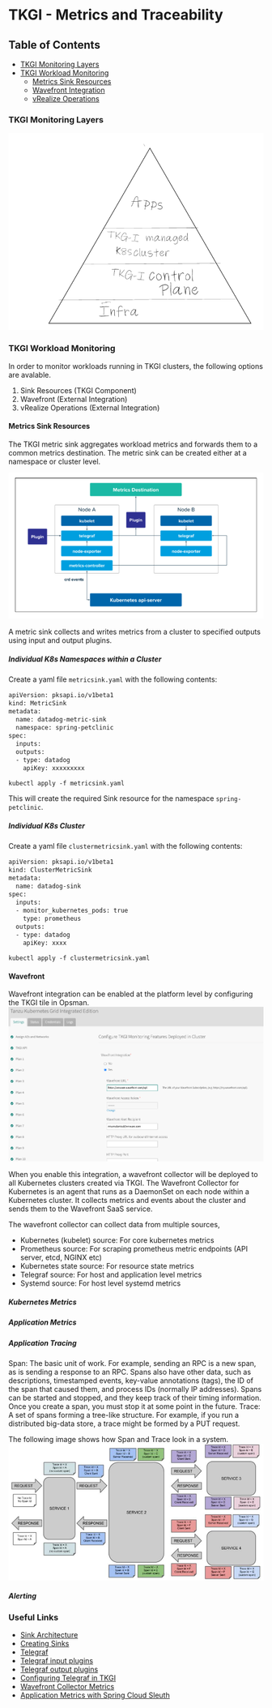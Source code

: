 # TKGI - Metrics and Traceability

## Table of Contents
- [TKGI Monitoring Layers](#tkgi-monitoring-layers)
- [TKGI Workload Monitoring](#tkgi-workload-monitoring)
    - [Metrics Sink Resources](#metrics-sink-resources)
    - [Wavefront Integration](#wavefront-integration)
    - [vRealize Operations](#vRealize-operations)

### TKGI Monitoring Layers

![tkgi-monitoring-layers](./tkgi-monitoring-layers.png)

### TKGI Workload Monitoring

In order to monitor workloads running in TKGI clusters, the following options are avalable.

1. Sink Resources (TKGI Component)
2. Wavefront (External Integration)
3. vRealize Operations (External Integration)

#### Metrics Sink Resources

The TKGI metric sink aggregates workload metrics and forwards them to a common metrics destination.
The metric sink can be created either at a namespace or cluster level.

![metric-sink-architecture](./metric-sink-architecture.png)

A metric sink collects and writes metrics from a cluster to specified outputs using input and output plugins.

##### Individual K8s Namespaces within a Cluster

Create a yaml file `metricsink.yaml` with the following contents:

```copy
apiVersion: pksapi.io/v1beta1
kind: MetricSink
metadata:
  name: datadog-metric-sink
  namespace: spring-petclinic
spec:
  inputs:
  outputs:
  - type: datadog
    apiKey: xxxxxxxxx
```

```execute
kubectl apply -f metricsink.yaml
```

This will create the required Sink resource for the namespace `spring-petclinic`.

##### Individual K8s Cluster

Create a yaml file `clustermetricsink.yaml` with the following contents:

```copy
apiVersion: pksapi.io/v1beta1
kind: ClusterMetricSink
metadata:
  name: datadog-sink
spec:
  inputs:
  - monitor_kubernetes_pods: true
    type: prometheus
  outputs:
  - type: datadog
    apiKey: xxxx
```

```execute
kubectl apply -f clustermetricsink.yaml
```
#### Wavefront 

Wavefront integration can be enabled at the platform level by configuring the TKGI tile in Opsman.
![wavefront-integration](./wavefront-integration.png)

When you enable this integration, a wavefront collector will be deployed to all Kubernetes clusters created via TKGI.
The Wavefront Collector for Kubernetes is an agent that runs as a DaemonSet on each node within a Kubernetes cluster. It collects metrics and events about the cluster and sends them to the Wavefront SaaS service. 

The wavefront collector can collect data from multiple sources,

 - Kubernetes (kubelet) source: For core kubernetes metrics
 - Prometheus source: For scraping prometheus metric endpoints (API server, etcd, NGINX etc)
 - Kubernetes state source: For resource state metrics
 - Telegraf source: For host and application level metrics
 - Systemd source: For host level systemd metrics

##### Kubernetes Metrics

##### Application Metrics

##### Application Tracing

Span: The basic unit of work. For example, sending an RPC is a new span, as is sending a response to an RPC. Spans also have other data, such as descriptions, timestamped events, key-value annotations (tags), the ID of the span that caused them, and process IDs (normally IP addresses).
Spans can be started and stopped, and they keep track of their timing information. Once you create a span, you must stop it at some point in the future.
Trace: A set of spans forming a tree-like structure. For example, if you run a distributed big-data store, a trace might be formed by a PUT request.

The following image shows how Span and Trace look in a system.
![tracing](./tracing.png)

##### Alerting


### Useful Links
 - [Sink Architecture](https://docs.pivotal.io/tkgi/1-10/sink-architecture.html)
 - [Creating Sinks](https://docs.pivotal.io/tkgi/1-10/create-sinks.html)
 - [Telegraf](https://docs.fluentbit.io/manual/)
 - [Telegraf input plugins](https://docs.fluentbit.io/manual/pipeline/outputs)
 - [Telegraf output plugins](https://github.com/influxdata/telegraf/tree/1.13.4#output-plugins)
 - [Configuring Telegraf in TKGI](https://docs.pivotal.io/tkgi/1-10/monitor-etcd.html)
 - [Wavefront Collector Metrics](https://github.com/wavefrontHQ/wavefront-collector-for-kubernetes/blob/master/docs/metrics.md)
 - [Application Metrics with Spring Cloud Sleuth](https://docs.spring.io/spring-cloud-sleuth/docs/current/reference/html/getting-started.html#getting-started-introducing-spring-cloud-sleuth)
